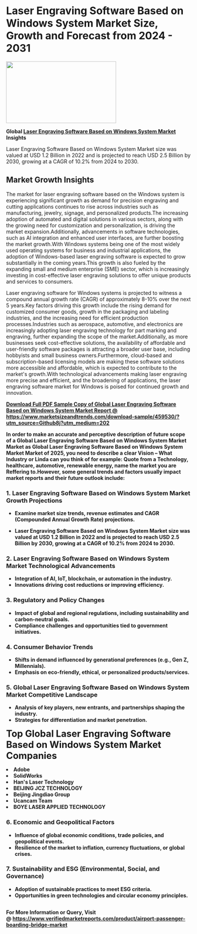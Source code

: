 <H1>Laser Engraving Software Based on Windows System Market Size, Growth and Forecast from 2024 - 2031</H1><img class="aligncenter size-medium wp-image-584254" src="https://thirdeyenews.in/wp-content/uploads/2024/09/Global-Market-Research-300x168.jpeg" alt="" width="300" height="168" /><p><strong>Global&nbsp;<a href="https://www.marketsizeandtrends.com/download-sample/459530/?utm_source=Github8j?utm_medium=202">Laser Engraving Software Based on Windows System Market</a> Insights</strong></p><p>Laser Engraving Software Based on Windows System Market size was valued at USD 1.2 Billion in 2022 and is projected to reach USD 2.5 Billion by 2030, growing at a CAGR of 10.2% from 2024 to 2030.</p><p><h2>Market Growth Insights</h2> <p>The market for laser engraving software based on the Windows system is experiencing significant growth as demand for precision engraving and cutting applications continues to rise across industries such as manufacturing, jewelry, signage, and personalized products.The increasing adoption of automated and digital solutions in various sectors, along with the growing need for customization and personalization, is driving the market expansion.Additionally, advancements in software technologies, such as AI integration and enhanced user interfaces, are further boosting the market growth.With Windows systems being one of the most widely used operating systems for business and industrial applications, the adoption of Windows-based laser engraving software is expected to grow substantially in the coming years.This growth is also fueled by the expanding small and medium enterprise (SME) sector, which is increasingly investing in cost-effective laser engraving solutions to offer unique products and services to consumers.</p> <p><strong><a href="#"></a></strong></p> <p>Laser engraving software for Windows systems is projected to witness a compound annual growth rate (CAGR) of approximately 8-10% over the next 5 years.Key factors driving this growth include the rising demand for customized consumer goods, growth in the packaging and labeling industries, and the increasing need for efficient production processes.Industries such as aerospace, automotive, and electronics are increasingly adopting laser engraving technology for part marking and engraving, further expanding the scope of the market.Additionally, as more businesses seek cost-effective solutions, the availability of affordable and user-friendly software packages is attracting a broader user base, including hobbyists and small business owners.Furthermore, cloud-based and subscription-based licensing models are making these software solutions more accessible and affordable, which is expected to contribute to the market's growth.With technological advancements making laser engraving more precise and efficient, and the broadening of applications, the laser engraving software market for Windows is poised for continued growth and innovation.</p> <p><strong><a href="#"></p><p><span class=""><strong>Download Full PDF Sample Copy of Global Laser Engraving Software Based on Windows System Market Report</strong> @ <a href="https://www.marketsizeandtrends.com/download-sample/459530/?utm_source=Github8j?utm_medium=202" target="_blank">https://www.marketsizeandtrends.com/download-sample/459530/?utm_source=Github8j?utm_medium=202</a></span></p><p>In order to make an accurate and perceptive description of future scope of a Global&nbsp;Laser Engraving Software Based on Windows System Market Market as Global&nbsp;Laser Engraving Software Based on Windows System Market Market of 2025, you need to describe a clear Vision &ndash; What Industry or Linda can you think of for example: Quote from a Technology, healthcare, automotive, renewable energy, name the market you are Reffering to.However, some general trends and factors usually impact market reports and their future outlook include:</p><h3>1.&nbsp;<strong>Laser Engraving Software Based on Windows System Market Growth Projections</strong></h3><ul><li>Examine market size trends, revenue estimates and CAGR (Compounded Annual Growth Rate) projections.</li><li><p>Laser Engraving Software Based on Windows System Market size was valued at USD 1.2 Billion in 2022 and is projected to reach USD 2.5 Billion by 2030, growing at a CAGR of 10.2% from 2024 to 2030.</p></li></ul><h3>2.&nbsp;<strong>Laser Engraving Software Based on Windows System Market Technological Advancements</strong></h3><ul><li>Integration of AI, IoT, blockchain, or automation in the industry.</li><li>Innovations driving cost reductions or improving efficiency.</li></ul><h3>3.&nbsp;<strong>Regulatory and Policy Changes</strong></h3><ul><li>Impact of global and regional regulations, including sustainability and carbon-neutral goals.</li><li>Compliance challenges and opportunities tied to government initiatives.</li></ul><h3>4.&nbsp;<strong>Consumer Behavior Trends</strong></h3><ul><li>Shifts in demand influenced by generational preferences (e.g., Gen Z, Millennials).</li><li>Emphasis on eco-friendly, ethical, or personalized products/services.</li></ul><h3>5.&nbsp;<strong>Global Laser Engraving Software Based on Windows System Market Competitive Landscape</strong></h3><ul><li>Analysis of key players, new entrants, and partnerships shaping the industry.</li><li>Strategies for differentiation and market penetration.</li></ul><p data-pm-slice="1 1 []"><span style="color: inherit; font-family: inherit; font-size: 25px;">Top Global Laser Engraving Software Based on Windows System Market Companies</span></p><div class="" data-test-id=""><p><li>Adobe</li><li> SolidWorks</li><li> Han's Laser Technology</li><li> BEIJING JCZ TECHNOLOGY</li><li> Beijing Jingdiao Group</li><li> Ucancam Team</li><li> BOYE LASER APPLIED TECHNOLOGY</li></p></div><h3>6.&nbsp;<strong>Economic and Geopolitical Factors</strong></h3><ul><li>Influence of global economic conditions, trade policies, and geopolitical events.</li><li>Resilience of the market to inflation, currency fluctuations, or global crises.</li></ul><h3>7.&nbsp;<strong>Sustainability and ESG (Environmental, Social, and Governance)</strong></h3><ul><li>Adoption of sustainable practices to meet ESG criteria.</li><li>Opportunities in green technologies and circular economy principles.</li></ul><h2><strong style="font-size: 14px;">For More Information or Query, Visit @&nbsp;</strong><a style="background-color: #ffffff; font-size: 14px;" href="https://www.marketsizeandtrends.com/report/laser-engraving-software-based-on-windows-system-market/" target="_blank">https://www.verifiedmarketreports.com/product/airport-passenger-boarding-bridge-market</a></h2>